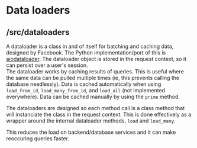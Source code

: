 # Data loaders

## /src/dataloaders
  
A dataloader is a class in and of itself for batching and caching data, designed by Facebook. The Python implementation/port of this is [aiodataloader](https://pypi.org/project/aiodataloader/). The dataloader object is stored in the request context, so it can persist over a user's session.  
The dataloader works by caching results of queries. This is useful where the same data can be pulled multiple times (ie, this prevents calling the database needlessly). Data is cached automatically when using `load_from_id`, `load_many_from_id`, and `load_all` (not implemented everywhere). Data can be cached manually by using the `prime` method.  
  
The dataloaders are designed so each method call is a class method that will instanciate the class in the request context. This is done effectively as a wrapper around the internal dataloader methods, `load` and `load_many`.
  
This reduces the load on backend/database services and it can make reoccuring queries faster.
